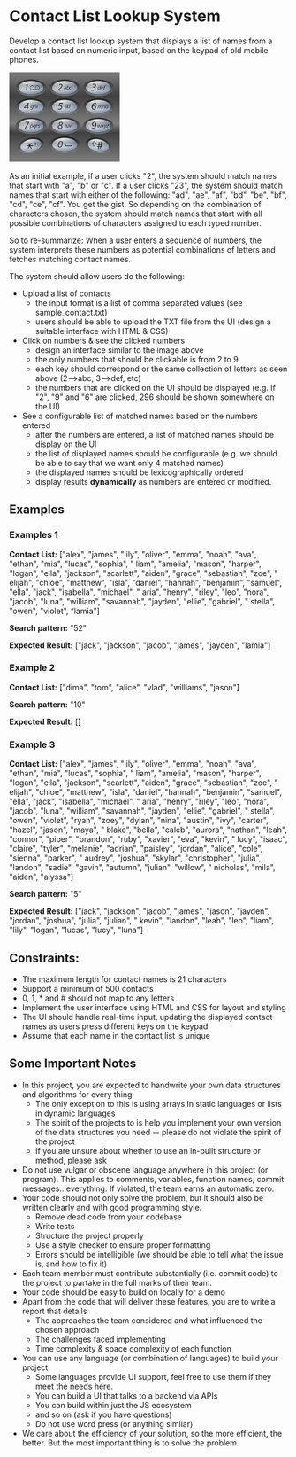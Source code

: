 # Contact List Lookup System

Develop a contact list lookup system that displays a list of names from a contact list based on numeric input, based on
the keypad of old mobile phones.

<img src="Telephone-keypad2.png" width="200"/>

As an initial example, if a user clicks "2", the system should match names that start with "a", "b" or "c". If a user
clicks "23", the system should match names that start with either of the following: "ad", "ae", "af", "bd", "be", "bf",
"cd", "ce", "cf". You get the gist. So depending on the combination of characters chosen, the system should match names
that start with all possible combinations of characters assigned to each typed number.

So to re-summarize: When a user enters a sequence of numbers, the system interprets these numbers as potential
combinations of letters and fetches matching contact names.

The system should allow users do the following:

- Upload a list of contacts
    - the input format is a list of comma separated values (see sample_contact.txt)
    - users should be able to upload the TXT file from the UI (design a suitable interface with HTML & CSS)
- Click on numbers & see the clicked numbers
    - design an interface similar to the image above
    - the only numbers that should be clickable is from 2 to 9
    - each key should correspond or the same collection of letters as seen above (2-->abc, 3-->def, etc)
    - the numbers that are clicked on the UI should be displayed (e.g. if "2", "9" and "6" are clicked, 296 should be
      shown somewhere on the UI)
- See a configurable list of matched names based on the numbers entered
    - after the numbers are entered, a list of matched names should be display on the UI
    - the list of displayed names should be configurable (e.g. we should be able to say that we want only 4 matched
      names)
    - the displayed names should be lexicographically ordered
    - display results **dynamically** as numbers are entered or modified.

## Examples

### Examples 1

**Contact List:** ["alex", "james", "lily", "oliver", "emma", "noah", "ava", "ethan", "mia", "lucas", "sophia", "
liam", "amelia", "mason", "harper", "logan", "ella", "jackson", "scarlett", "aiden", "grace", "sebastian", "zoe", "
elijah", "chloe", "matthew", "isla", "daniel", "hannah", "benjamin", "samuel", "ella", "jack", "isabella", "michael", "
aria", "henry", "riley", "leo", "nora", "jacob", "luna", "william", "savannah", "jayden", "ellie", "gabriel", "
stella", "owen", "violet", “lamia"]

**Search pattern:** "52"

**Expected Result:** ["jack", "jackson", "jacob", "james", "jayden", "lamia"]

### Example 2

**Contact List:** ["dima", "tom", "alice", "vlad", "williams", "jason"]

**Search pattern:** "10"

**Expected Result:** []

### Example 3

**Contact List:** ["alex", "james", "lily", "oliver", "emma", "noah", "ava", "ethan", "mia", "lucas", "sophia", "
liam", "amelia", "mason", "harper", "logan", "ella", "jackson", "scarlett", "aiden", "grace", "sebastian", "zoe", "
elijah", "chloe", "matthew", "isla", "daniel", "hannah", "benjamin", "samuel", "ella", "jack", "isabella", "michael", "
aria", "henry", "riley", "leo", "nora", "jacob", "luna", "william", "savannah", "jayden", "ellie", "gabriel", "
stella", "owen", "violet", "ryan", "zoey", "dylan", "nina", "austin", "ivy", "carter", "hazel", "jason", "maya", "
blake", "bella", "caleb", "aurora", "nathan", "leah", "connor", "piper", "brandon", "ruby", "xavier", "eva", "kevin", "
lucy", "isaac", "claire", "tyler", "melanie", "adrian", "paisley", "jordan", "alice", "cole", "sienna", "parker", "
audrey", "joshua", "skylar", "christopher", "julia", "landon", "sadie", "gavin", "autumn", "julian", "willow", "
nicholas", "mila", "aiden", "alyssa"]

**Search pattern:** "5"

**Expected Result:** ["jack", "jackson", "jacob", "james", "jason", "jayden", "jordan", "joshua", "julia", "julian", "
kevin", "landon", "leah", "leo", "liam", "lily", "logan", "lucas", "lucy", "luna"]

## Constraints:

- The maximum length for contact names is 21 characters
- Support a minimum of 500 contacts
- 0, 1, * and # should not map to any letters
- Implement the user interface using HTML and CSS for layout and styling
- The UI should handle real-time input, updating the displayed contact names as users press different keys on the
  keypad
- Assume that each name in the contact list is unique

## Some Important Notes

- In this project, you are expected to handwrite your own data structures and algorithms for every thing
    - The only exception to this is using arrays in static languages or lists in dynamic languages
    - The spirit of the projects to is help you implement your own version of the data structures you need -- please do
      not violate the spirit of the project
    - If you are unsure about whether to use an in-built structure or method, please ask
- Do not use vulgar or obscene language anywhere in this project (or program). This applies to comments, variables,
  function names, commit messages...everything. If violated, the team earns an automatic zero.
- Your code should not only solve the problem, but it should also be written clearly and with good programming style.
    - Remove dead code from your codebase
    - Write tests
    - Structure the project properly
    - Use a style checker to ensure proper formatting
    - Errors should be intelligible (we should be able to tell what the issue is, and how to fix it)
- Each team member must contribute substantially (i.e. commit code) to the project to partake in the full marks of their
  team.
- Your code should be easy to build on locally for a demo
- Apart from the code that will deliver these features, you are to write a report that details
    - The approaches the team considered and what influenced the chosen approach
    - The challenges faced implementing
    - Time complexity & space complexity of each function
- You can use any language (or combination of languages) to build your project.
    - Some languages provide UI support, feel free to use them if they meet the needs here.
    - You can build a UI that talks to a backend via APIs
    - You can build within just the JS ecosystem
    - and so on (ask if you have questions)
    - Do not use word press (or anything similar).
- We care about the efficiency of your solution, so the more efficient, the better. But the most important thing is to
  solve the problem.